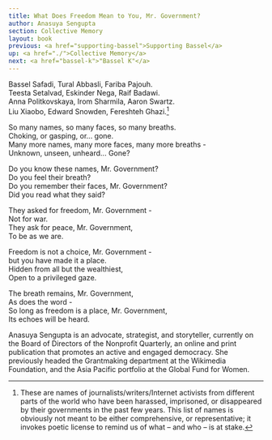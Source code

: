 ```yaml
---
title: What Does Freedom Mean to You, Mr. Government?
author: Anasuya Sengupta
section: Collective Memory
layout: book
previous: <a href="supporting-bassel">Supporting Bassel</a>
up: <a href="./">Collective Memory</a>
next: <a href="bassel-k">"Bassel K"</a>
---
```


Bassel Safadi, Tural Abbasli, Fariba Pajouh.<br>
Teesta Setalvad, Eskinder Nega, Raif Badawi.<br>
Anna Politkovskaya, Irom Sharmila, Aaron Swartz.<br>
Liu Xiaobo, Edward Snowden, Fereshteh Ghazi.[^1]

So many names, so many faces, so many breaths.<br>
Choking, or gasping, or... gone.<br>
Many more names, many more faces, many more breaths -<br>
Unknown, unseen, unheard... Gone?<br>

Do you know these names, Mr. Government?<br>
Do you feel their breath?<br>
Do you remember their faces, Mr. Government?<br>
Did you read what they said?<br>

They asked for freedom, Mr. Government -<br>
Not for war.<br>
They ask for peace, Mr. Government,<br>
To be as we are.

Freedom is not a choice, Mr. Government -<br>
but you have made it a place.<br>
Hidden from all but the wealthiest,<br>
Open to a privileged gaze.

The breath remains, Mr. Government,<br>
As does the word -<br>
So long as freedom is a place, Mr. Government,<br>
Its echoes will be heard.

<p class="author bio">Anasuya Sengupta is an advocate, strategist, and
storyteller, currently on the Board of Directors of the Nonprofit
Quarterly, an online and print publication that promotes an active and
engaged democracy. She previously headed the Grantmaking department at
the Wikimedia Foundation, and the Asia Pacific portfolio at the Global
Fund for Women.</p>

[^1]: These are names of journalists/writers/Internet activists from
      different parts of the world who have been harassed, imprisoned,
      or disappeared by their governments in the past few years. This
      list of names is obviously not meant to be either comprehensive,
      or representative; it invokes poetic license to remind us of
      what – and who – is at stake.
